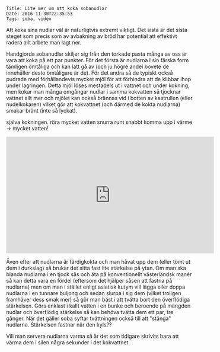     Title: Lite mer om att koka sobanudlar
    Date: 2016-11-30T22:35:53
    Tags: soba, video

Att koka sina nudlar väl är naturligtvis extremt viktigt. Det sista är det sista steget som precis som av avbakning av bröd har potential att effektivt radera allt arbete man lagt ner.

<!-- more -->

Handgjorda sobanudlar skiljer sig från den torkade pasta många av oss är vara att koka på ett par punkter. För det första är nudlarna i sin färska form tämligen ömtåliga och kan lätt gå av (och ju högre andel bovete de innehåller desto ömtåligare är de). För det andra så de typiskt också pudrade med förhållandevis mycket mjöl för att förhindra att de klibbar ihop under lagringen. Detta mjöl löses mestadels ut i vattnet och under kokning, men kokar man många omgångar nudlar i samma kokvatten så tjocknar vattnet allt mer och mjölet kan också brännas vid i botten av kastrullen (eller nudelkokaren) vilket gör att kokvattnet (och därmed de kokta nudlarna) smakar bränt (inte så lyckat).

själva kokningen.
röra
mycket vatten
snurra runt
snabbt komma upp i värme -> mycket vatten!

<iframe width="560" height="315" src="https://www.youtube.com/embed/zAiUFoPUpT4" frameborder="0" allowfullscreen></iframe>

Även efter att nudlarna är färdigkokta och man håvat upp dem (eller tömt ut dem i durkslag) så brukar det sitta fast lite stärkelse på ytan. Om man ska blanda nudlarna i en tjock sås och äta på konventionellt västerländsk manér så kan detta vara en fördel (eftersom det hjälper såsen att fastna på nudlarna) men om man i stället enligt asiatisk kutym vill lägga eller doppa nudlarna i en tunnare buljong och sedan slurpa i sig dem (vilket troligen framhäver dess smak mer) så gör man bäst i att tvätta bort den överflödiga stärkelsen. Görs enklast i kallt vatten i en bunke och beroende på mängden nudlar och överflödig stärkelse så kan behöva tvätta dem ett par, tre gånger. När det gäller soba syftar tvättningen också till att "stänga" nudlarna. Stärkelsen fastnar när den kyls??

Vill man servera nudlarna varma så är det som tidigare skrivits bara att värma dem i silen några sekunder i det kokvattnet.

